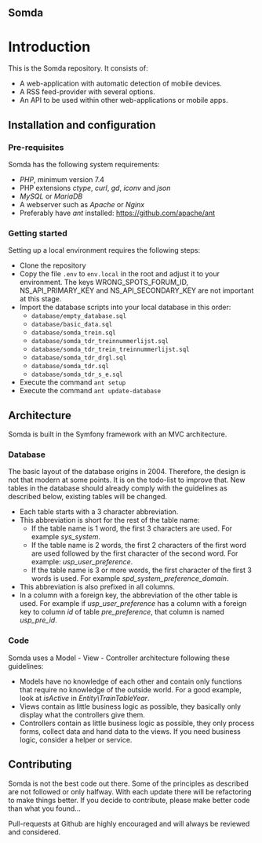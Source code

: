 Somda
---

# Introduction

This is the Somda repository. It consists of:
- A web-application with automatic detection of mobile devices.
- A RSS feed-provider with several options.
- An API to be used within other web-applications or mobile apps.

## Installation and configuration

### Pre-requisites

Somda has the following system requirements:
- _PHP_, minimum version 7.4
- PHP extensions _ctype_, _curl_, _gd_, _iconv_ and _json_
- _MySQL_ or _MariaDB_
- A webserver such as _Apache_ or _Nginx_
- Preferably have _ant_ installed: https://github.com/apache/ant

### Getting started

Setting up a local environment requires the following steps:
- Clone the repository
- Copy the file `.env` to `env.local` in the root and adjust it to your environment. The keys WRONG_SPOTS_FORUM_ID, NS_API_PRIMARY_KEY and NS_API_SECONDARY_KEY are not important at this stage.
- Import the database scripts into your local database in this order:
  - `database/empty_database.sql`
  - `database/basic_data.sql`
  - `database/somda_trein.sql`
  - `database/somda_tdr_treinnummerlijst.sql`
  - `database/somda_tdr_trein_treinnummerlijst.sql`
  - `database/somda_tdr_drgl.sql`
  - `database/somda_tdr.sql`
  - `database/somda_tdr_s_e.sql`
- Execute the command `ant setup`
- Execute the command `ant update-database`

## Architecture

Somda is built in the Symfony framework with an MVC architecture.

### Database

The basic layout of the database origins in 2004. Therefore, the design is not that modern at some points. It is on the todo-list to improve that.
New tables in the database should already comply with the guidelines as described below, existing tables will be changed.
- Each table starts with a 3 character abbreviation.
- This abbreviation is short for the rest of the table name:
  - If the table name is 1 word, the first 3 characters are used. For example _sys_system_.
  - If the table name is 2 words, the first 2 characters of the first word are used followed by the first character of the second word. For example: _usp_user_preference_.
  - If the table name is 3 or more words, the first character of the first 3 words is used. For example _spd_system_preference_domain_.
- This abbreviation is also prefixed in all columns.
- In a column with a foreign key, the abbreviation of the other table is used. For example if _usp_user_preference_ has a column with a foreign key to column _id_ of table _pre_preference_, that column is named _usp_pre_id_.

### Code

Somda uses a Model - View - Controller architecture following these guidelines:
- Models have no knowledge of each other and contain only functions that require no knowledge of the outside world. For a good example, look at _isActive_ in _Entity\TrainTableYear_.
- Views contain as little business logic as possible, they basically only display what the controllers give them.
- Controllers contain as little business logic as possible, they only process forms, collect data and hand data to the views. If you need business logic, consider a helper or service.

## Contributing

Somda is not the best code out there. Some of the principles as described are not followed or only halfway.
With each update there will be refactoring to make things better. If you decide to contribute, please make better code than what you found... 

Pull-requests at Github are highly encouraged and will always be reviewed and considered.